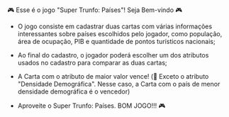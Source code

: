 🎮 Esse é o jogo "Super Trunfo: Países"! Seja Bem-vindo 🎮

- O jogo consiste em cadastrar duas cartas com várias informações interessantes sobre países escolhidos pelo jogador, como população, área de ocupação, PIB e quantidade de pontos turísticos nacionais;
- Ao final do cadastro, o jogador poderá escolher um dos atributos usados no cadastro para comparar as duas cartas;
- A Carta com o atributo de maior valor vence! (🚨 Exceto o atributo "Densidade Demográfica". Nesse caso, a Carta com o país de menor densidade demográfica é o vencedor)

- Aproveite o Super Trunfo: Países. BOM JOGO!!! 🎮
